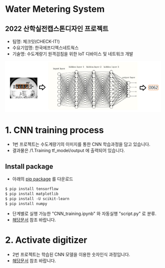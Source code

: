 # Water Metering System

## 2022 산학실전캡스톤디자인 프로젝트
- 팀명: 체크잇(CHECK-IT!)
- 수요기업명: 한국에프디엑스네트웍스
- 기술명: 수도계량기 원격검침을 위한 IoT 디바이스 및 네트워크 개발

![wf](/image/workflow.png)

# 1. CNN training process
* 1번 프로젝트는 수도계량기의 이미지를 통한 CNN 학습과정을 담고 있습니다.
* 결과물은 /1.Training tf_model/output 에 출력되어 있습니다.

## Install package
* 아래의 [pip package](https://www.tensorflow.org/install/pip) 를 다운로드
```
$ pip install tensorflow
$ pip install matplotlib
$ pip install -U scikit-learn
$ pip install numpy
```
- 단계별로 실행 가능한 "CNN_training.ipynb" 와 자동실행 "script.py" 로 분류.
- [해당문서](/1_training_tflite_model/README.md) 참조 바랍니다.

# 2. Activate digitizer
* 2번 프로젝트는 학습된 CNN 모델을 이용한 숫자인식 과정입니다.
* [해당문서](/2_activate_digitizer/README.md) 참조 바랍니다.




